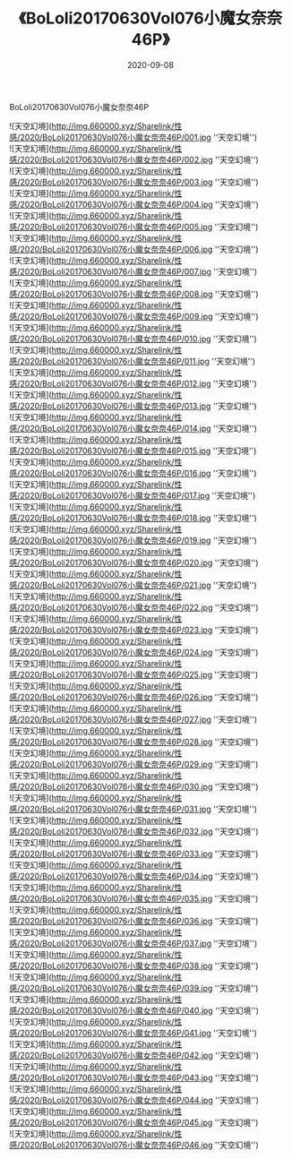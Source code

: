 ﻿---
layout: post
title:  《BoLoli20170630Vol076小魔女奈奈46P》
date:   2020-09-08
img: http://img.660000.xyz/Sharelink/性感/2020/BoLoli20170630Vol076小魔女奈奈46P/000.jpg
categories: [美女, 性感, 泳衣]
---

BoLoli20170630Vol076小魔女奈奈46P



![天空幻境](http://img.660000.xyz/Sharelink/性感/2020/BoLoli20170630Vol076小魔女奈奈46P/001.jpg ''天空幻境'') <br>
![天空幻境](http://img.660000.xyz/Sharelink/性感/2020/BoLoli20170630Vol076小魔女奈奈46P/002.jpg ''天空幻境'') <br>
![天空幻境](http://img.660000.xyz/Sharelink/性感/2020/BoLoli20170630Vol076小魔女奈奈46P/003.jpg ''天空幻境'') <br>
![天空幻境](http://img.660000.xyz/Sharelink/性感/2020/BoLoli20170630Vol076小魔女奈奈46P/004.jpg ''天空幻境'') <br>
![天空幻境](http://img.660000.xyz/Sharelink/性感/2020/BoLoli20170630Vol076小魔女奈奈46P/005.jpg ''天空幻境'') <br>
![天空幻境](http://img.660000.xyz/Sharelink/性感/2020/BoLoli20170630Vol076小魔女奈奈46P/006.jpg ''天空幻境'') <br>
![天空幻境](http://img.660000.xyz/Sharelink/性感/2020/BoLoli20170630Vol076小魔女奈奈46P/007.jpg ''天空幻境'') <br>
![天空幻境](http://img.660000.xyz/Sharelink/性感/2020/BoLoli20170630Vol076小魔女奈奈46P/008.jpg ''天空幻境'') <br>
![天空幻境](http://img.660000.xyz/Sharelink/性感/2020/BoLoli20170630Vol076小魔女奈奈46P/009.jpg ''天空幻境'') <br>
![天空幻境](http://img.660000.xyz/Sharelink/性感/2020/BoLoli20170630Vol076小魔女奈奈46P/010.jpg ''天空幻境'') <br>
![天空幻境](http://img.660000.xyz/Sharelink/性感/2020/BoLoli20170630Vol076小魔女奈奈46P/011.jpg ''天空幻境'') <br>
![天空幻境](http://img.660000.xyz/Sharelink/性感/2020/BoLoli20170630Vol076小魔女奈奈46P/012.jpg ''天空幻境'') <br>
![天空幻境](http://img.660000.xyz/Sharelink/性感/2020/BoLoli20170630Vol076小魔女奈奈46P/013.jpg ''天空幻境'') <br>
![天空幻境](http://img.660000.xyz/Sharelink/性感/2020/BoLoli20170630Vol076小魔女奈奈46P/014.jpg ''天空幻境'') <br>
![天空幻境](http://img.660000.xyz/Sharelink/性感/2020/BoLoli20170630Vol076小魔女奈奈46P/015.jpg ''天空幻境'') <br>
![天空幻境](http://img.660000.xyz/Sharelink/性感/2020/BoLoli20170630Vol076小魔女奈奈46P/016.jpg ''天空幻境'') <br>
![天空幻境](http://img.660000.xyz/Sharelink/性感/2020/BoLoli20170630Vol076小魔女奈奈46P/017.jpg ''天空幻境'') <br>
![天空幻境](http://img.660000.xyz/Sharelink/性感/2020/BoLoli20170630Vol076小魔女奈奈46P/018.jpg ''天空幻境'') <br>
![天空幻境](http://img.660000.xyz/Sharelink/性感/2020/BoLoli20170630Vol076小魔女奈奈46P/019.jpg ''天空幻境'') <br>
![天空幻境](http://img.660000.xyz/Sharelink/性感/2020/BoLoli20170630Vol076小魔女奈奈46P/020.jpg ''天空幻境'') <br>
![天空幻境](http://img.660000.xyz/Sharelink/性感/2020/BoLoli20170630Vol076小魔女奈奈46P/021.jpg ''天空幻境'') <br>
![天空幻境](http://img.660000.xyz/Sharelink/性感/2020/BoLoli20170630Vol076小魔女奈奈46P/022.jpg ''天空幻境'') <br>
![天空幻境](http://img.660000.xyz/Sharelink/性感/2020/BoLoli20170630Vol076小魔女奈奈46P/023.jpg ''天空幻境'') <br>
![天空幻境](http://img.660000.xyz/Sharelink/性感/2020/BoLoli20170630Vol076小魔女奈奈46P/024.jpg ''天空幻境'') <br>
![天空幻境](http://img.660000.xyz/Sharelink/性感/2020/BoLoli20170630Vol076小魔女奈奈46P/025.jpg ''天空幻境'') <br>
![天空幻境](http://img.660000.xyz/Sharelink/性感/2020/BoLoli20170630Vol076小魔女奈奈46P/026.jpg ''天空幻境'') <br>
![天空幻境](http://img.660000.xyz/Sharelink/性感/2020/BoLoli20170630Vol076小魔女奈奈46P/027.jpg ''天空幻境'') <br>
![天空幻境](http://img.660000.xyz/Sharelink/性感/2020/BoLoli20170630Vol076小魔女奈奈46P/028.jpg ''天空幻境'') <br>
![天空幻境](http://img.660000.xyz/Sharelink/性感/2020/BoLoli20170630Vol076小魔女奈奈46P/029.jpg ''天空幻境'') <br>
![天空幻境](http://img.660000.xyz/Sharelink/性感/2020/BoLoli20170630Vol076小魔女奈奈46P/030.jpg ''天空幻境'') <br>
![天空幻境](http://img.660000.xyz/Sharelink/性感/2020/BoLoli20170630Vol076小魔女奈奈46P/031.jpg ''天空幻境'') <br>
![天空幻境](http://img.660000.xyz/Sharelink/性感/2020/BoLoli20170630Vol076小魔女奈奈46P/032.jpg ''天空幻境'') <br>
![天空幻境](http://img.660000.xyz/Sharelink/性感/2020/BoLoli20170630Vol076小魔女奈奈46P/033.jpg ''天空幻境'') <br>
![天空幻境](http://img.660000.xyz/Sharelink/性感/2020/BoLoli20170630Vol076小魔女奈奈46P/034.jpg ''天空幻境'') <br>
![天空幻境](http://img.660000.xyz/Sharelink/性感/2020/BoLoli20170630Vol076小魔女奈奈46P/035.jpg ''天空幻境'') <br>
![天空幻境](http://img.660000.xyz/Sharelink/性感/2020/BoLoli20170630Vol076小魔女奈奈46P/036.jpg ''天空幻境'') <br>
![天空幻境](http://img.660000.xyz/Sharelink/性感/2020/BoLoli20170630Vol076小魔女奈奈46P/037.jpg ''天空幻境'') <br>
![天空幻境](http://img.660000.xyz/Sharelink/性感/2020/BoLoli20170630Vol076小魔女奈奈46P/038.jpg ''天空幻境'') <br>
![天空幻境](http://img.660000.xyz/Sharelink/性感/2020/BoLoli20170630Vol076小魔女奈奈46P/039.jpg ''天空幻境'') <br>
![天空幻境](http://img.660000.xyz/Sharelink/性感/2020/BoLoli20170630Vol076小魔女奈奈46P/040.jpg ''天空幻境'') <br>
![天空幻境](http://img.660000.xyz/Sharelink/性感/2020/BoLoli20170630Vol076小魔女奈奈46P/041.jpg ''天空幻境'') <br>
![天空幻境](http://img.660000.xyz/Sharelink/性感/2020/BoLoli20170630Vol076小魔女奈奈46P/042.jpg ''天空幻境'') <br>
![天空幻境](http://img.660000.xyz/Sharelink/性感/2020/BoLoli20170630Vol076小魔女奈奈46P/043.jpg ''天空幻境'') <br>
![天空幻境](http://img.660000.xyz/Sharelink/性感/2020/BoLoli20170630Vol076小魔女奈奈46P/044.jpg ''天空幻境'') <br>
![天空幻境](http://img.660000.xyz/Sharelink/性感/2020/BoLoli20170630Vol076小魔女奈奈46P/045.jpg ''天空幻境'') <br>
![天空幻境](http://img.660000.xyz/Sharelink/性感/2020/BoLoli20170630Vol076小魔女奈奈46P/046.jpg ''天空幻境'') <br>